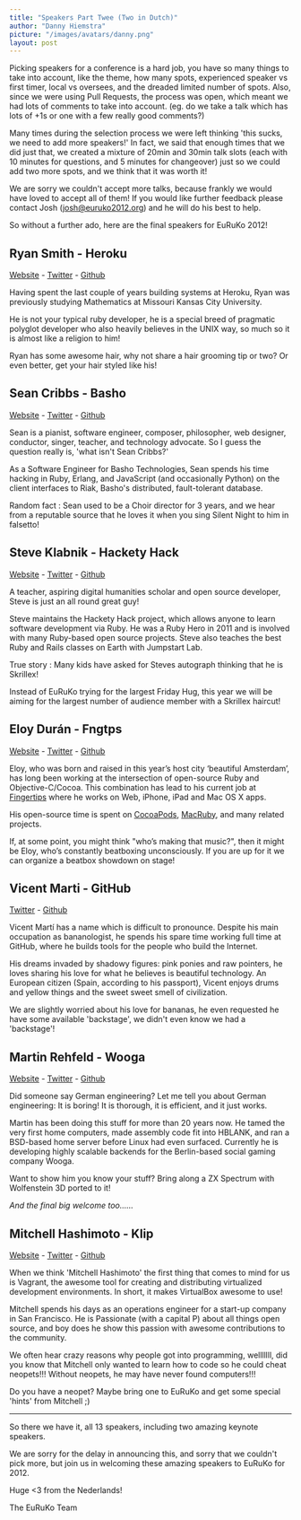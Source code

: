 ```yaml
---
title: "Speakers Part Twee (Two in Dutch)"
author: "Danny Hiemstra"
picture: "/images/avatars/danny.png"
layout: post
---
```


Picking speakers for a conference is a hard job, you have so many things to take into account, like the theme, how many spots, experienced speaker vs first timer, local vs oversees, and the dreaded limited number of spots. Also, since we were using Pull Requests, the process was open, which meant we had lots of comments to take into account. (eg. do we take a talk which has lots of +1s or one with a few really good comments?)

Many times during the selection process we were left thinking 'this sucks, we need to add more speakers!' In fact, we said that enough times that we did just that, we created a mixture of 20min and 30min talk slots (each with 10 minutes for questions, and 5 minutes for changeover) just so we could add two more spots, and we think that it was worth it!

We are sorry we couldn't accept more talks, because frankly we would have loved to accept all of them! If you would like further feedback please contact Josh (josh@euruko2012.org) and he will do his best to help.

So without a further ado, here are the final speakers for EuRuKo 2012!


## Ryan Smith - Heroku
[Website](http://ryandotsmith.heroku.com/) - [Twitter](https://twitter.com/ryandotsmith) - [Github](https://github.com/ryandotsmith)

Having spent the last couple of years building systems at Heroku, Ryan was previously studying Mathematics at Missouri Kansas City University.

He is not your typical ruby developer, he is a special breed of pragmatic polyglot developer who also heavily believes in the UNIX way, so much so it is almost like a religion to him!

Ryan has some awesome hair, why not share a hair grooming tip or two? Or even better, get your hair styled like his!


## Sean Cribbs - Basho
[Website](http://seancribbs.com/) - [Twitter](https://twitter.com/seancribbs) - [Github](https://github.com/seancribbs)

Sean is a pianist, software engineer, composer, philosopher, web designer, conductor, singer, teacher, and technology advocate. So I guess the question really is, 'what isn't Sean Cribbs?'

As a Software Engineer for Basho Technologies, Sean spends his time hacking in Ruby, Erlang, and JavaScript (and occasionally Python) on the client interfaces to Riak, Basho's distributed, fault-tolerant database.

Random fact : Sean used to be a Choir director for 3 years, and we hear from a reputable source that he loves it when you sing Silent Night to him in falsetto!


## Steve Klabnik - Hackety Hack
[Website](http://steveklabnik.com/) - [Twitter](https://twitter.com/steveklabnik) - [Github](https://github.com/steveklabnik)

A teacher, aspiring digital humanities scholar and open source developer, Steve is just an all round great guy!

Steve maintains the Hackety Hack project, which allows anyone to learn software development via Ruby. He was a Ruby Hero in 2011 and is involved with many Ruby-based open source projects. Steve also teaches the best Ruby and Rails classes on Earth with Jumpstart Lab.

True story : Many kids have asked for Steves autograph thinking that he is Skrillex!

Instead of EuRuKo trying for the largest Friday Hug, this year we will be aiming for the largest number of audience member with a Skrillex haircut!


## Eloy Durán - Fngtps
[Website](http://soup.superalloy.nl) - [Twitter](https://twitter.com/alloy) - [Github](https://github.com/alloy)

Eloy, who was born and raised in this year’s host city ‘beautiful Amsterdam’, has long been working at the intersection of open-source Ruby and Objective-C/Cocoa. This combination has lead to his current job at [Fingertips](http://www.fngtps.com/) where he works on Web, iPhone, iPad and Mac OS X apps.

His open-source time is spent on [CocoaPods](http://cocoapods.org/), [MacRuby](http://www.macruby.org/), and many related projects.

If, at some point, you might think "who’s making that music?", then it might be Eloy, who’s constantly beatboxing unconsciously. If you are up for it we can organize a beatbox showdown on stage!


## Vicent Marti - GitHub
[Twitter](https://twitter.com/tanoku) - [Github](https://github.com/tanoku)

Vicent Martí has a name which is difficult to pronounce. Despite his main occupation as bananologist, he spends his spare time working full time at GitHub, where he builds tools for the people who build the Internet.

His dreams invaded by shadowy figures: pink ponies and raw pointers, he loves sharing his love for what he believes is beautiful technology. An European citizen (Spain, according to his passport), Vicent enjoys drums and yellow things and the sweet sweet smell of civilization.

We are slightly worried about his love for bananas, he even requested he have some available 'backstage', we didn't even know we had a 'backstage'!


## Martin Rehfeld - Wooga
[Website](http://inside.glnetworks.de) - [Twitter](https://twitter.com/martinrehfeld) - [Github](https://github.com/klickmich)

Did someone say German engineering? Let me tell you about German engineering: It is boring! It is thorough, it is efficient, and it just works.

Martin has been doing this stuff for more than 20 years now. He tamed the very first home computers, made assembly code fit into HBLANK, and ran a BSD-based home server before Linux had even surfaced. Currently he is developing highly scalable backends for the Berlin-based social gaming company Wooga.

Want to show him you know your stuff? Bring along a ZX Spectrum with Wolfenstein 3D ported to it!


_And the final big welcome too......_

## Mitchell Hashimoto - Klip
[Website](http://mitchellhashimoto.com) - [Twitter](https://twitter.com/mitchellh) - [Github](https://github.com/mitchellh)

When we think 'Mitchell Hashimoto' the first thing that comes to mind for us is Vagrant, the awesome tool for creating and distributing virtualized development environments. In short, it makes VirtualBox awesome to use!

Mitchell spends his days as an operations engineer for a start-up company in San Francisco. He is Passionate (with a capital P) about all things open source, and boy does he show this passion with awesome contributions to the community.

We often hear crazy reasons why people got into programming, welllllll, did you know that Mitchell only wanted to learn how to code so he could cheat neopets!!! Without neopets, he may have never found computers!!!

Do you have a neopet? Maybe bring one to EuRuKo and get some special 'hints' from Mitchell ;)


-----------------------

So there we have it, all 13 speakers, including two amazing keynote speakers.

We are sorry for the delay in announcing this, and sorry that we couldn't pick more, but join us in welcoming these amazing speakers to EuRuKo for 2012.

Huge <3 from the Nederlands!

The EuRuKo Team






